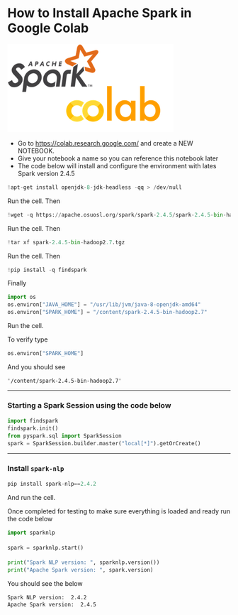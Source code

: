 # How to Install Apache Spark in Google Colab

![png](images/cospa.png)



* Go to https://colab.research.google.com/ and create a NEW NOTEBOOK.
* Give your notebook a name so you can reference this notebook later
* The code below will install and configure the environment with lates Spark version 2.4.5

```python
!apt-get install openjdk-8-jdk-headless -qq > /dev/null
```

Run the cell. Then

```python
!wget -q https://apache.osuosl.org/spark/spark-2.4.5/spark-2.4.5-bin-hadoop2.7.tgz
```

Run the cell. Then

```python
!tar xf spark-2.4.5-bin-hadoop2.7.tgz
```

Run the cell. Then

```python
!pip install -q findspark
```

Finally 

```python
import os
os.environ["JAVA_HOME"] = "/usr/lib/jvm/java-8-openjdk-amd64"
os.environ["SPARK_HOME"] = "/content/spark-2.4.5-bin-hadoop2.7"
```

Run the cell.

To verify type

```python
os.environ["SPARK_HOME"]
```

And you should see

```
'/content/spark-2.4.5-bin-hadoop2.7'
```

---

### Starting a Spark Session using the code below

```python
import findspark
findspark.init()
from pyspark.sql import SparkSession
spark = SparkSession.builder.master("local[*]").getOrCreate()
```

---

### Install `spark-nlp`

```python
pip install spark-nlp==2.4.2
```

And run the cell. 



Once completed for testing to make sure everything is loaded and ready run the code below

```python
import sparknlp

spark = sparknlp.start()

print("Spark NLP version: ", sparknlp.version())
print("Apache Spark version: ", spark.version)
```

You should see the below

```
Spark NLP version:  2.4.2
Apache Spark version:  2.4.5
```

